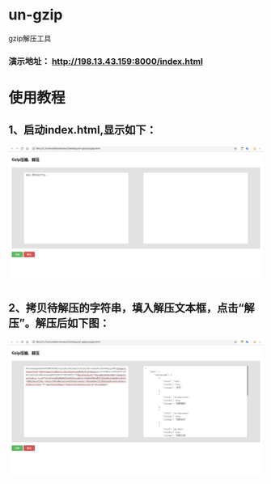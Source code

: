# un-gzip
gzip解压工具
### 演示地址： http://198.13.43.159:8000/index.html


# 使用教程

## 1、启动index.html,显示如下：
![image](https://github.com/Happy-LYZ/un-gzip/blob/master/img/2.png)

## 2、拷贝待解压的字符串，填入解压文本框，点击“解压”。解压后如下图：
![image](https://github.com/Happy-LYZ/un-gzip/blob/master/img/1.png)
